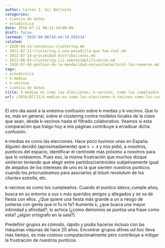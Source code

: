 ```yaml
---
author: Carlos J. Gil Bellosta
categories:
- ciencia de datos
- estadística
date: 2016-07-11 08:13:24+00:00
draft: false
lastmod: '2025-04-06T18:44:19.856514'
related:
- 2020-04-14-consensus-clustering.md
- 2011-07-11-clustering-i-una-pesadilla-que-fue-real.md
- 2022-07-14-proximidad-distribuciones.md
- 2011-08-03-clustering-iii-sobresimplificacion.md
- 2016-07-04-gestion-de-la-mendacidad-encuestoelectoral-los-numeros.md
tags:
- estadística
- k-medias
- k-vecinos
- ciencia de datos
title: k-medias es como las elecciones; k-vecinos, como los cumpleaños
url: /2016/07/11/k-medias-es-como-las-elecciones-k-vecinos-como-los-cumpleanos/
---
```


El otro día asistí a la enésima confusión sobre k-medias y k-vecinos. Que lo es, más en general, sobre el clústering contra modelos locales de la clase que sean, desde k-vecinos hasta el filtrado colaborativo. Veamos si esta comparación que traigo hoy a mis páginas contribuye a erradicar dicha confusión.

k-medias es como las elecciones. Hace poco tuvimos unas en España. Alguien decidió (aproximadamente) que `k = 4` y nos pidió, a nosotros, punticos del espacio, identificar el centroide más próximo a nosotros para que lo votásemos. Pues eso, la misma frustración que muchos dizque sintieron teniendo que elegir entre partidos/centroides subjetivamente igual de alejados de los intereses de uno es la que sienten nuestros punticos cuando los _procrusteamos_ para asociarlos al _totum revolutum_ de los _clientes estrella_, etc.

k-vecinos es como los cumpleaños. Cuando el puntico $latex x_i$ cumple años, busca en su entorno a sus `k` más queridos amigos y allegados y se va de fiesta con ellos. ¿Que quiere una fiesta más grande a un a riesgo de juntarse con gente que ni fu ni fa? Aumenta `k`; ¿que busca una mayor intimidad y afinidad?; lo achica (¿cómo demonios se puntúa una frase como esta? ¿algún ortógrafo en la sala?).

Predefinir grupos es cómodo, rápido y podía hacerse incluso con las máquinas viejunas de hace 20 años. Encontrar grupos afines _ad hoc_ lleva más tiempo, es más costoso computacionalmente pero contribuye a mitigar la frustración de nuestros punticos.